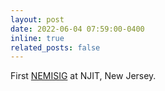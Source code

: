 ```yaml
---
layout: post
date: 2022-06-04 07:59:00-0400
inline: true
related_posts: false
---
```


First [NEMISIG](http://nemisig.net/) at NJIT, New Jersey.